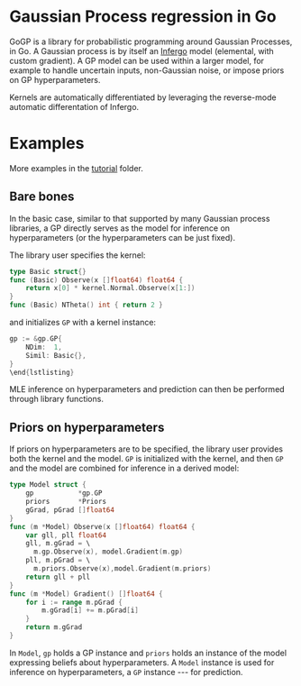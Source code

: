 # Gaussian Process regression in Go

GoGP is a library for probabilistic programming around Gaussian Processes,
in Go. A Gaussian process is by itself an [Infergo](http://infergo.org)
model (elemental, with custom gradient). A GP model can be used within
a larger model, for example to handle uncertain inputs, non-Gaussian
noise, or impose priors on GP hyperparameters.

Kernels are automatically differentiated by leveraging the reverse-mode
automatic differentation of Infergo.

# Examples

More examples in the [tutorial](http://bitbucket.org/dtolpin/gogp/src/master/tutoral/) folder.

## Bare bones

In the basic case, similar to that supported by many Gaussian
process libraries, a GP directly serves as the model for
inference on hyperparameters (or the hyperparameters can be just
fixed).

The library user specifies the kernel:
```Go
type Basic struct{}
func (Basic) Observe(x []float64) float64 {
    return x[0] * kernel.Normal.Observe(x[1:])
}
func (Basic) NTheta() int { return 2 }
```
and initializes `GP` with a kernel instance:
```Go
gp := &gp.GP{
    NDim:  1,
    Simil: Basic{},
}
\end{lstlisting}
```

MLE inference on hyperparameters and prediction can then be performed
through library functions.

## Priors on hyperparameters

If priors on hyperparameters are to be specified, the library
user provides both the kernel and the model.  `GP` is
initialized with the kernel, and then `GP` and the
model are combined for inference in a derived model:
```Go
type Model struct {
    gp           *gp.GP
    priors       *Priors
    gGrad, pGrad []float64
}
func (m *Model) Observe(x []float64) float64 {
    var gll, pll float64
    gll, m.gGrad = \
      m.gp.Observe(x), model.Gradient(m.gp)
    pll, m.pGrad = \
      m.priors.Observe(x),model.Gradient(m.priors)
    return gll + pll
}
func (m *Model) Gradient() []float64 {
	for i := range m.pGrad {
		m.gGrad[i] += m.pGrad[i]
	}
	return m.gGrad
}
```
In `Model`, `gp` holds a GP
instance and `priors` holds an instance of the model
expressing beliefs about hyperparameters. A `Model`
instance is used for inference on hyperparameters, a
`GP` instance --- for prediction.
